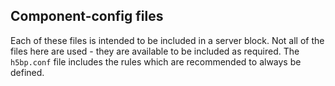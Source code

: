Component-config files
----------------------

Each of these files is intended to be included in a server block. Not all of
the files here are used - they are available to be included as required. The
`h5bp.conf` file includes the rules which are recommended to always be
defined.
